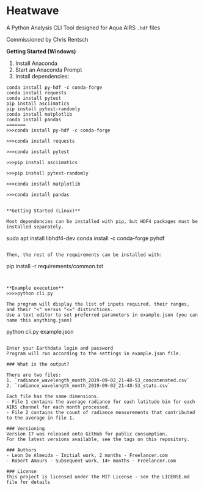 # Heatwave

A Python Analysis CLI Tool designed for Aqua AIRS `.hdf` files

Commissioned by Chris Rentsch 



**Getting Started (Windows)**

1. Install Anaconda
2. Start an Anaconda Prompt
3. Install dependencies:


```
conda install py-hdf -c conda-forge
conda install requests
conda install pytest
pip install asciimatics
pip install pytest-randomly
conda install matplotlib
conda install pandas
=======
>>>conda install py-hdf -c conda-forge

>>>conda install requests

>>>conda install pytest

>>>pip install asciimatics

>>>pip install pytest-randomly

>>>conda install matplotlib

>>>conda install pandas


**Getting Started (Linux)**

Most dependencies can be installed with pip, but HDF4 packages must be installed separately.

```
sudo apt install libhdf4-dev
conda install -c conda-forge pyhdf
```

Then, the rest of the requirements can be installed with:

```
pip install -r requirements/common.txt
```


**Example execution**
>>>>python cli.py

The program will display the list of inputs required, their ranges, and their "<" versus "<=" distinctions.
Use a text editor to set preferred parameters in example.json (you can name this anything.json)

```
python cli.py example.json
```

Enter your Earthdata login and password
Program will run according to the settings in example.json file.

### What is the output?

There are two files:
1. `radiance_wavelength_month_2019-09-02_21-48-53_concatenated.csv`
2. `radiance_wavelength_month_2019-09-02_21-48-53_stats.csv`

Each file has the same dimensions.
- File 1 contains the average radiance for each latitude bin for each AIRS channel for each month processed.
- File 2 contains the count of radiance measurements that contributed to the average in file 1.

### Versioning
Version 17 was released onto GitHub for public consumption.
For the latest versions available, see the tags on this repository.

### Authors
- Leon De Almeida - Initial work, 2 months - Freelancer.com
- Robert Amours - Subsequent work, 14+ months - Freelancer.com

### License
This project is licensed under the MIT License - see the LICENSE.md file for details
